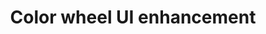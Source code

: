 ---
title: 'Color wheel UI enhancement'
redirect_to:
  - 'https://discuss.pencil2d.org/t/color-wheel-ui-enhancement/1075'
---